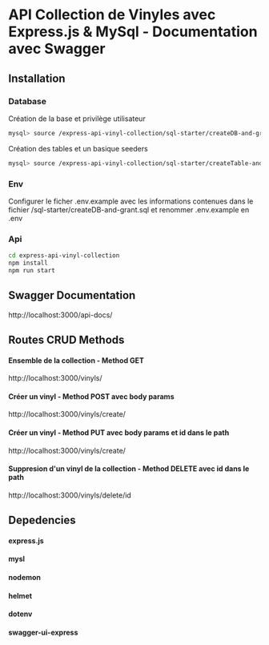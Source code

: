 # API Collection de Vinyles avec Express.js & MySql - Documentation avec Swagger

## Installation

### Database

Création de la base et privilège utilisateur 
```bash
mysql> source /express-api-vinyl-collection/sql-starter/createDB-and-grant.sql
```

Création des tables et un basique seeders
```bash
mysql> source /express-api-vinyl-collection/sql-starter/createTable-and-populate.sql
```


### Env

Configurer le ficher .env.example avec les informations contenues dans le fichier /sql-starter/createDB-and-grant.sql et renommer .env.example en .env
 

### Api

```bash
cd express-api-vinyl-collection
npm install
npm run start
```


## Swagger Documentation 
http://localhost:3000/api-docs/


## Routes CRUD Methods  

#### Ensemble de la collection - Method GET 
http://localhost:3000/vinyls/

#### Créer un vinyl - Method POST avec body params
http://localhost:3000/vinyls/create/

#### Créer un vinyl - Method PUT avec body params et id dans le path
http://localhost:3000/vinyls/create/

#### Suppresion d'un vinyl de la collection - Method DELETE avec id dans le path
http://localhost:3000/vinyls/delete/id


## Depedencies

#### express.js
#### mysl
#### nodemon
#### helmet 
#### dotenv
#### swagger-ui-express